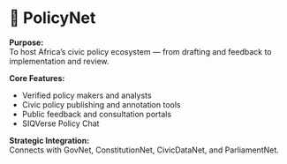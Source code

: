 # 🧭 PolicyNet

**Purpose:**  
To host Africa’s civic policy ecosystem — from drafting and feedback to implementation and review.

**Core Features:**
- Verified policy makers and analysts
- Civic policy publishing and annotation tools
- Public feedback and consultation portals
- SIQVerse Policy Chat

**Strategic Integration:**  
Connects with GovNet, ConstitutionNet, CivicDataNet, and ParliamentNet.

